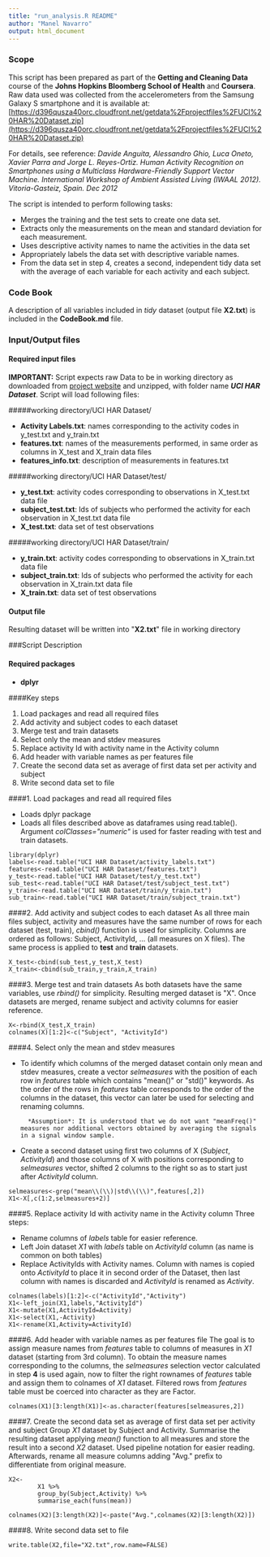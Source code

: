 ```yaml
---
title: "run_analysis.R README"
author: "Manel Navarro"
output: html_document
---
```

### Scope
This script has been prepared as part of the **Getting and Cleaning Data** course of the **Johns Hopkins Bloomberg School of Health** and **Coursera**. 
Raw data used was collected from the accelerometers from the Samsung Galaxy S smartphone and it is available at:
[https://d396qusza40orc.cloudfront.net/getdata%2Fprojectfiles%2FUCI%20HAR%20Dataset.zip](https://d396qusza40orc.cloudfront.net/getdata%2Fprojectfiles%2FUCI%20HAR%20Dataset.zip)

For details, see reference:
*Davide Anguita, Alessandro Ghio, Luca Oneto, Xavier Parra and Jorge L. Reyes-Ortiz. Human Activity Recognition on Smartphones using a Multiclass Hardware-Friendly Support Vector Machine. International Workshop of Ambient Assisted Living (IWAAL 2012). Vitoria-Gasteiz, Spain. Dec 2012*

The script is intended to perform following tasks:

* Merges the training and the test sets to create one data set.
* Extracts only the measurements on the mean and standard deviation for each measurement. 
* Uses descriptive activity names to name the activities in the data set
* Appropriately labels the data set with descriptive variable names. 
* From the data set in step 4, creates a second, independent tidy data set with the average of each variable for each activity and each subject.

### Code Book
A description of all variables included in *tidy* dataset (output file **X2.txt**) is included in the **CodeBook.md** file.

### Input/Output files

#### Required input files
**IMPORTANT:** Script expects raw Data to be in working directory as downloaded from [project website](https://d396qusza40orc.cloudfront.net/getdata%2Fprojectfiles%2FUCI%20HAR%20Dataset.zip) and unzipped, with folder name _**UCI HAR Dataset**_. 
Script will load following files:

#####working directory/UCI HAR Dataset/
* __Activity Labels.txt__: names corresponding to the activity codes in y_test.txt and y_train.txt
* __features.txt__: names of the measurements performed, in same order as columns in X_test and X_train data files
* __features_info.txt__: description of measurements in features.txt

#####working directory/UCI HAR Dataset/test/
* __y_test.txt__: activity codes corresponding to observations in X_test.txt data file
* __subject_test.txt__: Ids of subjects who performed the activity for each observation in X_test.txt data file
* __X_test.txt__: data set of test observations

#####working directory/UCI HAR Dataset/train/
* __y_train.txt__: activity codes corresponding to observations in X_train.txt data file
* __subject_train.txt__: Ids of subjects who performed the activity for each observation in X_train.txt data file
* __X_train.txt__: data set of test observations

#### Output file
Resulting dataset will be written into "**X2.txt**" file in working directory

###Script Description

#### Required packages
* __dplyr__

####Key steps
1. Load packages and read all required files
2. Add activity and subject codes to each dataset
3. Merge test and train datasets
4. Select only the mean and stdev measures
5. Replace activity Id with activity name in the Activity column
6. Add header with variable names as per features file
7. Create the second data set as average of first data set per activity and subject
8. Write second data set to file

####1. Load packages and read all required files
* Loads dplyr package
* Loads all files described above as dataframes using read.table(). Argument _colClasses="numeric"_ is used for faster reading with test and train datasets.
```
library(dplyr)
labels<-read.table("UCI HAR Dataset/activity_labels.txt")
features<-read.table("UCI HAR Dataset/features.txt")
y_test<-read.table("UCI HAR Dataset/test/y_test.txt")
sub_test<-read.table("UCI HAR Dataset/test/subject_test.txt")
y_train<-read.table("UCI HAR Dataset/train/y_train.txt")
sub_train<-read.table("UCI HAR Dataset/train/subject_train.txt")
```

####2. Add activity and subject codes to each dataset
As all three main files subject, activity and measures have the same number of rows for each dataset (test, train), *cbind()* function is used for simplicity. Columns are ordered as follows: Subject, ActivityId, ... (all measures on X files). The same process is applied to **test** and **train** datasets.
```
X_test<-cbind(sub_test,y_test,X_test)
X_train<-cbind(sub_train,y_train,X_train)
```

####3. Merge test and train datasets
As both datasets have the same variables, use *rbind()* for simplicity. Resulting merged dataset is "X".
Once datasets are merged, rename subject and activity columns for easier reference.
```
X<-rbind(X_test,X_train)
colnames(X)[1:2]<-c("Subject", "ActivityId")
```

####4. Select only the mean and stdev measures
+ To identify which columns of the merged dataset contain only mean and stdev measures, create a vector *selmeasures* with the position of each row in *features* table which contains "mean()" or "std()" keywords. As the order of the rows in *features* table corresponds to the order of the columns in the dataset, this vector can later be used for selecting and renaming columns.

        *Assumption*: It is understood that we do not want "meanFreq()" measures nor additional vectors obtained by averaging the signals in a signal window sample.
        
+ Create a second dataset using first two columns of X (*Subject*, *ActivityId*) and those columns of X with positions corresponding to *selmeasures* vector, shifted 2 columns to the right so as to start just after *ActivityId* column.

```
selmeasures<-grep("mean\\(\\)|std\\(\\)",features[,2])
X1<-X[,c(1:2,selmeasures+2)]
```

####5. Replace activity Id with activity name in the Activity column
Three steps:

+ Rename columns of *labels* table for easier reference.
+ Left Join dataset *X1* with *labels* table on *ActivityId* column (as name is common on both tables)
+ Replace ActivityIds with Activity names. Column with names is copied onto *ActivityId* to place it in second order of the Dataset, then last column with names is discarded and *ActivityId* is renamed as *Activity*.

```
colnames(labels)[1:2]<-c("ActivityId","Activity")
X1<-left_join(X1,labels,"ActivityId")
X1<-mutate(X1,ActivityId=Activity)
X1<-select(X1,-Activity)
X1<-rename(X1,Activity=ActivityId)
```

####6. Add header with variable names as per features file
The goal is to assign measure names from *features* table to columns of measures in *X1* dataset (starting from 3rd column).
To obtain the measure names corresponding to the columns, the *selmeasures* selection vector calculated in step **4** is used again, now to filter the right rownames of *features* table and assign them to colnames of *X1* dataset. Filtered rows from *features* table must be coerced into character as they are Factor.

```
colnames(X1)[3:length(X1)]<-as.character(features[selmeasures,2])
```

####7. Create the second data set as average of first data set per activity and subject
Group *X1* dataset by Subject and Activity. Summarise the resulting dataset applying *mean()* function to all measures and store the result into a second *X2* dataset. Used pipeline notation for easier reading.
Afterwards, rename all measure columns adding "Avg." prefix to differentiate from original measure.

```
X2<-
        X1 %>%
        group_by(Subject,Activity) %>%
        summarise_each(funs(mean))

colnames(X2)[3:length(X2)]<-paste("Avg.",colnames(X2)[3:length(X2)])
```        

####8. Write second data set to file

```
write.table(X2,file="X2.txt",row.name=FALSE)
```
